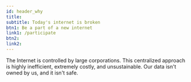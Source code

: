 ```yaml
---
id: header_why
title: 
subtitle: Today's internet is broken
btn1: Be a part of a new internet
link1: /participate
btn2: 
link2:
---
```


The Internet is controlled by large corporations. This centralized approach is highly inefficient, extremely costly, and unsustainable. Our data isn't owned by us, and it isn't safe.